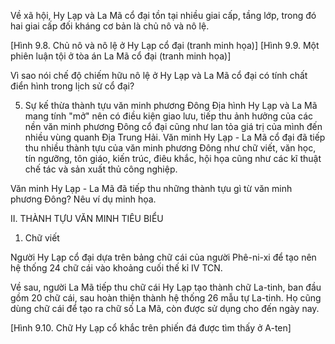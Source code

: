 Về xã hội, Hy Lạp và La Mã cổ đại tồn tại nhiều giai cấp, tầng lớp, trong đó hai giai cấp đối kháng cơ bản là chủ nô và nô lệ.

[Hình 9.8. Chủ nô và nô lệ ở Hy Lạp cổ đại (tranh minh họa)]
[Hình 9.9. Một phiên luận tội ở tòa án La Mã cổ đại (tranh minh họa)]

Vì sao nói chế độ chiếm hữu nô lệ ở Hy Lạp và La Mã cổ đại có tính chất điển hình trong lịch sử cổ đại?

5. Sự kế thừa thành tựu văn minh phương Đông
Địa hình Hy Lạp và La Mã mang tính "mở" nên có điều kiện giao lưu, tiếp thu ảnh hưởng của các nền văn minh phương Đông cổ đại cũng như lan tỏa giá trị của mình đến nhiều vùng quanh Địa Trung Hải.
Văn minh Hy Lạp - La Mã cổ đại đã tiếp thu nhiều thành tựu của văn minh phương Đông như chữ viết, văn học, tín ngưỡng, tôn giáo, kiến trúc, điêu khắc, hội họa cũng như các kĩ thuật chế tác và sản xuất thủ công nghiệp.

Văn minh Hy Lạp - La Mã đã tiếp thu những thành tựu gì từ văn minh phương Đông? Nêu ví dụ minh họa.

II. THÀNH TỰU VĂN MINH TIÊU BIỂU
1. Chữ viết

Người Hy Lạp cổ đại dựa trên bảng chữ cái của người Phê-ni-xi để tạo nên hệ thống 24 chữ cái vào khoảng cuối thế kỉ IV TCN.

Về sau, người La Mã tiếp thu chữ cái Hy Lạp tạo thành chữ La-tinh, ban đầu gồm 20 chữ cái, sau hoàn thiện thành hệ thống 26 mẫu tự La-tinh. Họ cũng dùng chữ cái để tạo ra chữ số La Mã, còn được sử dụng cho đến ngày nay.

[Hình 9.10. Chữ Hy Lạp cổ khắc trên phiến đá được tìm thấy ở A-ten]